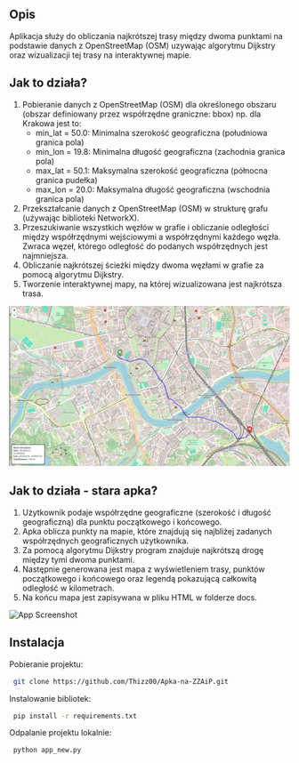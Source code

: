 ## Opis

Aplikacja służy do obliczania najkrótszej trasy między dwoma punktami na podstawie danych z OpenStreetMap (OSM) uzywając algorytmu Dijkstry oraz wizualizacji tej trasy na interaktywnej mapie.


## Jak to działa?

1. Pobieranie danych z OpenStreetMap (OSM) dla określonego obszaru (obszar definiowany przez współrzędne graniczne: bbox) np. dla Krakowa jest to:
    * min_lat = 50.0: Minimalna szerokość geograficzna (południowa granica pola)
    * min_lon = 19.8: Minimalna długość geograficzna (zachodnia granica pola)
    * max_lat = 50.1: Maksymalna szerokość geograficzna (północna granica pudełka)
    * max_lon = 20.0: Maksymalna długość geograficzna (wschodnia granica pola)
2. Przekształcanie danych z OpenStreetMap (OSM) w strukturę grafu (używając biblioteki NetworkX).
3. Przeszukiwanie wszystkich węzłów w grafie i obliczanie odległości między współrzędnymi wejściowymi a współrzędnymi każdego węzła. Zwraca węzeł, którego odległość do podanych współrzędnych jest najmniejsza.
4. Obliczanie najkrótszej ścieżki między dwoma węzłami w grafie za pomocą algorytmu Dijkstry.
5. Tworzenie interaktywnej mapy, na której wizualizowana jest najkrótsza trasa.

![App Screenshot](/docs/ss_new.png)



## Jak to działa - stara apka?

1. Użytkownik podaje współrzędne geograficzne (szerokość i długość geograficzną) dla punktu początkowego i końcowego.
2. Apka oblicza punkty na mapie, które znajdują się najbliżej zadanych współrzędnych geograficznych użytkownika.
3. Za pomocą algorytmu Dijkstry program znajduje najkrótszą drogę między tymi dwoma punktami.
4. Następnie generowana jest mapa z wyświetleniem trasy, punktów początkowego i końcowego oraz legendą pokazującą całkowitą odległość w kilometrach.
5. Na końcu mapa jest zapisywana w pliku HTML w folderze docs.

![App Screenshot](/docs/ss.png)

## Instalacja

Pobieranie projektu:

```bash
 git clone https://github.com/Thizz00/Apka-na-ZZAiP.git
```
Instalowanie bibliotek:

```bash
 pip install -r requirements.txt
```
Odpalanie projektu lokalnie:

```bash
 python app_new.py
```
